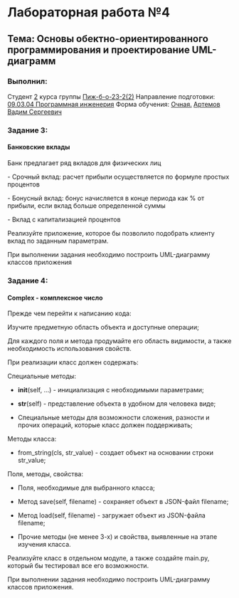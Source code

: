 <h1> Лабораторная работа №4 </h1>
<h2>  Тема: Основы обектно-ориентированного программирования и проектирование UML-диаграмм </h2>
<h3>Выполнил:</h3>
Студент <u>2</u> курса группы <u>Пиж-б-о-23-2(2)</u>
Направление подготовки: <u>09.03.04 Программная инженерия</u>
Форма обучения: <u>Очная.</u>
<u>Артемов Вадим Сергеевич</u>

<h3>Задание 3:</h3>
<h4>Банковские вклады</h4>
<p>Банк предлагает ряд вкладов для физических лиц</p>
<p>- Срочный вклад: расчет прибыли осуществляется по формуле простых процентов</p>
<p>- Бонусный вклад: бонус начисляется в конце периода как % от прибыли, если вклад больше определенной суммы</p>
<p>- Вклад с капитализацией процентов</p>
<p>Реализуйте приложение, которое бы позволило подобрать клиенту вклад по заданным параметрам.</p>
<p>При выполнении задания необходимо построить UML-диаграмму классов приложения</p>

<h3>Задание 4:</h3>
<h4>Complex - комплексное число</h4>
<p>Прежде чем перейти к написанию кода:
  
Изучите предметную область объекта и доступные операции;

Для каждого поля и метода продумайте его область видимости, а также необходимость использования свойств.

При реализации класс должен содержать:

Специальные методы:

- __init__(self, ...) - инициализация с необходимыми параметрами;
 
- __str__(self) - представление объекта в удобном для человека виде;
 
- Специальные методы для возможности сложения, разности и прочих операций, которые класс должен поддерживать;
 
Методы класса:

- from_string(cls, str_value) - создает объект на основании строки str_value;
 
Поля, методы, свойства:

- Поля, необходимые для выбранного класса;
 
- Метод save(self, filename) - сохраняет объект в JSON-файл filename;
 
- Метод load(self, filename) - загружает объект из JSON-файла filename;
 
- Прочие методы (не менее 3-х) и свойства, выявленные на этапе изучения класса.
 
Реализуйте класс в отдельном модуле, а также создайте main.py, который бы тестировал все его возможности.

При выполнении задания необходимо построить UML-диаграмму классов приложения.</p>
